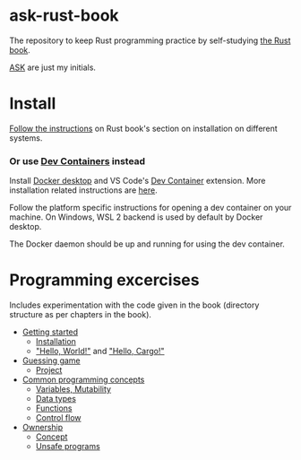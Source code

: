 # ask-rust-book

The repository to keep Rust programming practice by self-studying [the Rust book](https://doc.rust-lang.org/stable/book/).

[ASK](https://www.linkedin.com/in/amoghskulkarni/) are just my initials.

# Install

[Follow the instructions](https://doc.rust-lang.org/stable/book/ch01-01-installation.html) on Rust book's section on installation on different systems.

### Or use [Dev Containers](https://code.visualstudio.com/docs/devcontainers/containers) instead

Install [Docker desktop](https://www.docker.com/) and VS Code's [Dev Container](https://marketplace.visualstudio.com/items?itemName=ms-vscode-remote.remote-containers) extension. More installation related instructions are [here](https://code.visualstudio.com/docs/devcontainers/containers).

Follow the platform specific instructions for opening a dev container on your machine. On Windows, WSL 2 backend is used by default by Docker desktop.

The Docker daemon should be up and running for using the dev container.

# Programming excercises

Includes experimentation with the code given in the book (directory structure as per chapters in the book).

- [Getting started](./chapter-1/)
  - [Installation](https://doc.rust-lang.org/stable/book/ch01-01-installation.html)
  - ["Hello, World!"](./chapter-1/hello-world.rs) and ["Hello, Cargo!"](./chapter-1/hello-cargo-default/)
- [Guessing game](./chapter-2/)
  - [Project](./chapter-2/guessing-game/)
- [Common programming concepts](./chapter-3/)
  - [Variables, Mutability](./chapter-3/variables/)
  - [Data types](./chapter-3/data_types/)
  - [Functions](./chapter-3/functions/)
  - [Control flow](./chapter-3/control_flow/)
- [Ownership](./chapter-4/)
  - [Concept](./chapter-4/ownership/)
  - [Unsafe programs](./chapter-4/unsafe_programs/)
